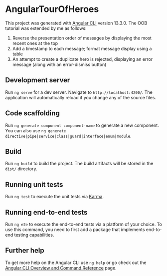 # AngularTourOfHeroes

This project was generated with [Angular CLI](https://github.com/angular/angular-cli) version 13.3.0. The OOB tutorial was extended by me as follows:

1. Reverse the presentation order of messages by displaying the most recent ones at the top
2. Add a timestamp to each message; format message display using a table
3. An attempt to create a duplicate hero is rejected, displaying an error message (along with an error-dismiss button)

## Development server

Run `ng serve` for a dev server. Navigate to `http://localhost:4200/`. The application will automatically reload if you change any of the source files.

## Code scaffolding

Run `ng generate component component-name` to generate a new component. You can also use `ng generate directive|pipe|service|class|guard|interface|enum|module`.

## Build

Run `ng build` to build the project. The build artifacts will be stored in the `dist/` directory.

## Running unit tests

Run `ng test` to execute the unit tests via [Karma](https://karma-runner.github.io).

## Running end-to-end tests

Run `ng e2e` to execute the end-to-end tests via a platform of your choice. To use this command, you need to first add a package that implements end-to-end testing capabilities.

## Further help

To get more help on the Angular CLI use `ng help` or go check out the [Angular CLI Overview and Command Reference](https://angular.io/cli) page.
